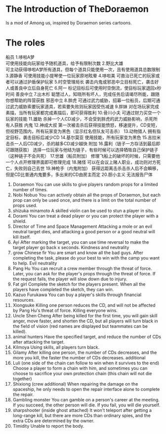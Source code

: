 # The Introduction of TheDoraemon
Is a mod of Among us, inspired by Doraemon series cartoons.
# The roles
船员
1.哆啦A梦	
可使用技能向玩家给予随机道具，给予有限制次数
2.野比大雄	
可主动获得哆啦A梦所有道具，但每个道具只能使用一次，且有使用道具总数限制
3.源静香
可使用技能小提琴使一位玩家原地眩晕
4.哆啦美
可救治已死亡的玩家或者可以通过护盾保护玩家
5.时空管理局长
袭击内鬼或邪恶中立目标死亡，袭击好人或善良中立后自身死亡
6.阿一
标记目标后可使用时空倒流，使目标玩家退回x秒时间
善良中立
7.出木杉
聪慧过人，知晓所有坏人，完成任务后请竭尽所能，跟随你想帮助的阵营获胜
邪恶中立
8.胖虎
可通过武力威胁，招募一位船员，后期可通过武力威胁索要玩家道具，若索要失败则玩家因受伤减速
9.胖妹
对在场玩家完成素描，当所有玩家都完成素描后，即可获得胜利
10.骨川小夫
可通过财力买空一个玩家的技能
11.雄助
杀掉一个人CD减少，不会受到胖虎的武力威胁影响，杀死所有人获胜
内鬼
12.神成大叔
第一次被击杀后获得技能愤怒，移速提升，CD变短，但视野范围内，所有玩家变为黑色（显示红名但队友可击杀）
13.动物猎人
拥有指定目标，袭击目标后减少CD
14.基尔莫亚
使用技能，所有玩家变为黑色
15.吉拉米
击杀一人后CD减少，杀的越多CD减少越快
附加
16.露利（链子一方存活到最后即可跟随获胜）
选择一位玩家与他结为链子，有些时候可以选择牺牲自己保护链子（这种链子不会共死）
17.世雄（船员附加）
修理飞船上的破坏的时候，只需要他一个人点开修理界面即可修理完成
18.赌怪
可以在会议上赌人职业，成功则对方死亡，失败则自己去世
19.神枪手（内鬼附加）
获得远距离击杀击杀人后不会瞬移，但是CD比普通内鬼要多，多出来的CD由房主而定
20.胆小主义
无法报告尸体
1. Doraemon
You can use skills to give players random props for a limited number of times.
2. Nobi Nobuo
You can actively obtain all the props of Doraemon, but each prop can only be used once, and there is a limit on the total number of props used.
3. shizuka minamoto
A skilled violin can be used to stun a player in situ.
4. Dorami
You can treat a dead player or you can protect the player with a shield.
5. Director of Time and Space Management
Attacking a mole or an evil neutral target dies, and attacking a good person or a good neutral will kill itself.
6. Ayi
After marking the target, you can use time reversal to make the target player go back x seconds.
Kindness and neutrality
7. grow Chinese fir
You are smart and know all the bad guys. After completing the task, please do your best to win with the camp you want to help.
Evil neutrality
8. Pang Hu
You can recruit a crew member through the threat of force. Later, you can ask for the player's props through the threat of force. If the request fails, the player will slow down due to injury.
9. Fat girl
Complete the sketch for the players present. When all the players have completed the sketch, they can win.
10. Kazuo Furukawa
You can buy a player's skills through financial resources.
11. Xiongsuke
Killing one person reduces the CD, and will not be affected by Pang Hu's threat of force. Killing everyone wins.
12. Uncle Shen Cheng
After being killed for the first time, you will gain skill anger, move faster, and shorten the CD, but all players will turn black in the field of vision (red names are displayed but teammates can be killed).
13. animal hunters
Have the specified target, and reduce the number of CDs after attacking the target.
14. Kilmoya
Using skills, all players turn black.
15. Gilamy
After killing one person, the number of CDs decreases, and the more you kill, the faster the number of CDs decreases.
additional
16. Luli (one side of the chain can follow to win when it survives to the end)
Choose a player to form a chain with him, and sometimes you can choose to sacrifice your own protection chain (this chain will not die together)
17. Shixiong (crew additional)
When repairing the damage on the spaceship, he only needs to open the repair interface alone to complete the repair.
18. Gambling monster
You can gamble on a person's career at the meeting. If you succeed, the other person will die. If you fail, you will die yourself.
19. sharpshooter (inside ghost attached)
It won't teleport after getting a long-range kill, but there are more CDs than ordinary spies, and the extra CDs are determined by the owner.
20. Timidity
Unable to report the body.



















